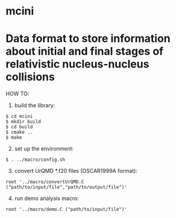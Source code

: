 # mcini
# Data format to store information about initial and final stages of relativistic nucleus-nucleus collisions

HOW TO:

1. build the library:
```
$ cd mcini
$ mkdir build
$ cd build
$ cmake ..
$ make
```
2. set up the environment:
```
$ . ../macro/config.sh
```
3. convert UrQMD \*.f20 files (OSCAR1999A format):
```
root '../macro/convertUrQMD.C ("path/to/input/file","path/to/output/file")'
```
4. run demo analysis macro:
```
root '../macro/demo.C ("path/to/input/file")'
```
